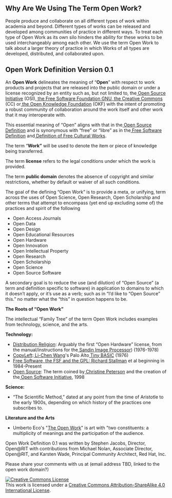 ## **Why Are We Using The Term** **Open Work?**

People produce and collaborate on all different types of work within academia and beyond. Different types of works can be released and developed among communities of practice in different ways. To treat each type of Open Work as its own silo hinders the ability for these works to be used interchangeably among each other. We use the term Open Work to talk about a larger theory of practice in which Works of all types are developed, distributed, and collaborated upon.

## **Open Work Definition Version 0.1**

An **Open Work** delineates the meaning of “**Open**” with respect to work products and projects that are released into the public domain or under a license recognized by an entity such as, but not limited to, the[ Open Source Initiative](https://opensource.org/licenses) (OSI),[ the Free Software Foundation GNU](https://www.gnu.org/licenses/gpl-faq.html),[ the Creative Commons](https://creativecommons.org/) (CC) or[ the Open Knowledge Foundation](https://opendefinition.org/) (OKF) with the intent of promoting a robust community of collaboration around the work itself and other work that it may interoperate with. 

This essential meaning of “Open” aligns with that in the[ Open Source Definition](https://en.wikipedia.org/wiki/The_Open_Source_Definition) and is synonymous with “free” or “libre” as in the[ Free Software Definition](https://en.wikipedia.org/wiki/The_Free_Software_Definition) and[ Definition of Free Cultural Works](https://en.wikipedia.org/wiki/Definition_of_Free_Cultural_Works).

The term “**Work”** will be used to denote the item or piece of knowledge being transferred.

The term **license** refers to the legal conditions under which the work is provided.

The term **public domain** denotes the absence of copyright and similar restrictions, whether by default or waiver of all such conditions.

The goal of the defining “Open Work” is to provide a meta, or unifying, term across the uses of Open Science, Open Research, Open Scholarship and other terms that attempt to encompass (yet end up excluding some of) the practices and spirit of the following

* Open Access Journals
* Open Data
* Open Design
* Open Educational Resources
* Open Hardware
* Open Innovation
* Open Intellectual Property
* Open Research
* Open Scholarship
* Open Science
* Open Source Software

A secondary goal is to reduce the use (and dilution) of “Open Source” (a term and definition specific to software) in application to domains to which it doesn’t apply, or it’s use as a verb; such as in “I’d like to “Open Source” this.” no matter what the “this” in question happens to be.

**The Roots of “Open Work”**

The intellectual “Family Tree” of the term Open Work includes examples from technology, science, and the arts.

**Technology:**

* [Distribution Religion](http://criticalartware.net/DistributionReligion/DistributionReligion.pdf): Arguably the first “Open Hardware” license, from the manual/instructions for the[ Sandin Image Processor](https://en.wikipedia.org/wiki/Sandin_Image_Processor)) (1976-1978)
* [CopyLeft](https://en.wikipedia.org/wiki/Copyleft):[ Li-Chen Wang](https://en.wikipedia.org/wiki/Li-Chen_Wang)'s Palo Alto[ Tiny BASIC](https://en.wikipedia.org/wiki/Tiny_BASIC) (1976)
* [Free Software, the FSF and the GPL:](https://www.fsf.org/)[ Richard Stallman](https://en.wikipedia.org/wiki/Richard_Stallman) et al beginning in 1984-Present
* [Open Source](https://opensource.com/article/18/2/coining-term-open-source-software): The term coined by[ Christine Peterson](https://opensource.com/users/christine-peterson) and the creation of the[ Open Software Initiative](https://opensource.org/history), 1998

**Science:**

* “The Scientific Method,” dated at any point from the time of Aristotle to the early 1900s, depending on which history of the practices one subscribes to.

**Literature and the Arts**

* Umberto Eco's "[The Open Work](https://www.researchgate.net/publication/280730233_Text_and_Meaning_in_Umberto_Eco's_The_Open_Work)" is art with "two constituents: a multiplicity of meanings and the participation of the audience.

Open Work Definition 0.1 was written by Stephen Jacobs, Director, Open@RIT with contributions from Michael Nolan, Associate Director, Open@RIT, and Karsten Wade, Principal Community Architect, Red Hat, Inc.

Please share your comments with us at (email address TBD, linked to the open work domain?) 

<a rel="license" href="http://creativecommons.org/licenses/by-sa/4.0/"><img alt="Creative Commons License" style="border-width:0" src="https://i.creativecommons.org/l/by-sa/4.0/88x31.png" /></a><br />This work is licensed under a <a rel="license" href="http://creativecommons.org/licenses/by-sa/4.0/">Creative Commons Attribution-ShareAlike 4.0 International License</a>.
